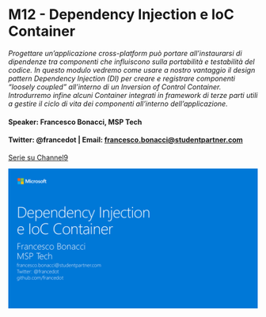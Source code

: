 # M12 - Dependency Injection e IoC Container

_Progettare un’applicazione cross-platform può portare all’instaurarsi di dipendenze tra componenti che influiscono sulla portabilità e testabilità del codice. In questo modulo vedremo come usare a nostro vantaggio il design pattern Dependency Injection (DI) per creare e registrare componenti “loosely coupled” all’interno di un Inversion of Control Container. Introdurremo infine alcuni Container integrati in framework di terze parti utili a gestire il ciclo di vita dei componenti all’interno dell’applicazione._

#### Speaker: Francesco Bonacci, MSP Tech
#### Twitter: @francedot | Email: francesco.bonacci@studentpartner.com
[Serie su Channel9](https://channel9.msdn.com/Series/Xamarin-per-principianti/)

<img src="./M12.png" width="800">

